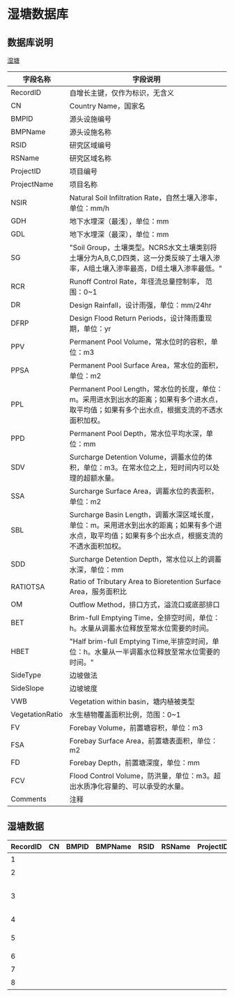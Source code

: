 # 湿塘数据库

## 数据库说明
[湿塘](https://github.com/hjx10216/LID-Online-Dataset/blob/main/Dataretenpond.md)

| 字段名称            | 字段说明                                                                                 |
|-----------------|--------------------------------------------------------------------------------------|
| RecordID        | 自增长主键，仅作为标识，无含义                                                                      |
| CN              | Country Name，国家名                                                                     |
| BMPID           | 源头设施编号                                                                               |
| BMPName         | 源头设施名称                                                                               |
| RSID            | 研究区域编号                                                                               |
| RSName          | 研究区域名称                                                                               |
| ProjectID       | 项目编号                                                                                 |
| ProjectName     | 项目名称                                                                                 |
| NSIR            | Natural Soil Infiltration Rate，自然土壤入渗率，单位：mm/h                                       |
| GDH             | 地下水埋深（最浅），单位：mm                                                                      |
| GDL             | 地下水埋深（最深），单位：mm                                                                      |
| SG              | "Soil Group，土壤类型。NCRS水文土壤类别将土壤分为A,B,C,D四类，这一分类反映了土壤入渗率，A组土壤入渗率最高，D组土壤入渗率最低。"         |
| RCR             | Runoff Control Rate，年径流总量控制率， 范围：0~1                                                 |
| DR              | Design Rainfall，设计雨强，单位：mm/24hr                                                      |
| DFRP            | Design Flood Return Periods，设计降雨重现期，单位：yr                                            |
| PPV             | Permanent Pool Volume，常水位时的容积，单位：m3                                                  |
| PPSA            | Permanent Pool Surface Area，常水位的面积，单位：m2                                             |
| PPL             | Permanent Pool Length，常水位的长度，单位：m。采用进水到出水的距离；如果有多个进水点，取平均值；如果有多个出水点，根据支流的不透水面积加权。    |
| PPD             | Permanent Pool Depth，常水位平均水深，单位：mm                                                   |
| SDV             | Surcharge Detention Volume，调蓄水位的体积，单位：m3。在常水位之上，短时间内可以处理的超额水量。                       |
| SSA             | Surcharge Surface Area，调蓄水位的表面积，单位：m2                                                |
| SBL             | Surcharge Basin Length，调蓄水深区域长度，单位：m。采用进水到出水的距离；如果有多个进水点，取平均值；如果有多个出水点，根据支流的不透水面积加权。 |
| SDD             | Surcharge Detention Depth，常水位以上的调蓄水深，单位：mm                                           |
| RATIOTSA        | Ratio of Tributary Area to Bioretention Surface Area，服务面积比                           |
| OM              | Outflow Method，排口方式，溢流口或底部排口                                                         |
| BET             | Brim\-full Emptying Time，全排空时间，单位：h。水量从调蓄水位释放至常水位需要的时间。                              |
| HBET            | "Half brim\-full Emptying Time,半排空时间，单位：h。水量从一半调蓄水位释放至常水位需要的时间。"                     |
| SideType        | 边坡做法                                                                                 |
| SideSlope       | 边坡坡度                                                                                 |
| VWB             | Vegetation within basin，塘内植被类型                                                       |
| VegetationRatio | 水生植物覆盖面积比例，范围：0~1                                                                    |
| FV              | Forebay Volume，前置塘容积，单位：m3                                                           |
| FSA             | Forebay Surface Area，前置塘表面积，单位：m2                                                    |
| FD              | Forebay Depth，前置塘深度，单位：mm                                                            |
| FCV             | Flood Control Volume，防洪量，单位：m3。超出水质净化容量的、可以承受的水量。                                    |
| Comments        | 注释                                                                                   |

## 湿塘数据

| RecordID | CN | BMPID | BMPName | RSID | RSName | ProjectID | ProjectName    | NSIR  | GDH | GDL | SG | RCR | DR | DFRP | PPV | PPSA | PPL | PPD | SDV | SSA | SBL | SDD | RATIOTSA | OM | BET | HBET | SideType | SideSlope | VWB | VegetationRatio | FV | FSA | FD | FCV | Comments |
|----------|----|-------|---------|------|--------|-----------|----------------|-------|-----|-----|----|-----|----|------|-----|------|-----|-----|-----|-----|-----|-----|----------|----|-----|------|----------|-----------|-----|-----------------|----|-----|----|-----|----------|
| 1        |    |       |         |      |        |           | 武汉海绵城市         | 0\.75 |     |     |    |     |    |      |     |      |     |     |     |     |     |     |          |    |     |      |          |           |     |                 |    |     |    |     |          |
| 2        |    |       |         |      |        |           | 小区花园           |       |     |     |    |     |    |      |     |      |     |     |     |     |     |     |          |    |     |      |          |           |     |                 |    |     |    |     |          |
| 3        |    |       |         |      |        |           | 金湾海绵城市建设示范区湿塘2 |       |     |     |    |     |    |      |     |      |     |     |     |     |     |     |          |    |     |      |          |           |     |                 |    |     |    |     |          |
| 4        |    |       |         |      |        |           | 彩虹湾公园          |       |     |     |    |     |    |      |     |      |     |     |     |     |     |     |          |    |     |      |          |           |     |                 |    |     |    |     |          |
| 5        |    |       |         |      |        |           | 上海浦东新区某一镇级河道   |       |     |     |    |     |    |      |     |      |     |     |     |     |     |     |          |    |     |      |          |           |     |                 |    |     |    |     |          |
| 6        |    |       |         |      |        |           | 玉溪东风广场         |       |     |     |    |     |    |      |     |      |     |     |     |     |     |     |          |    |     |      |          |           |     |                 |    |     |    |     |          |
| 7        |    |       |         |      |        |           | 江苏省某城市         |       |     |     |    |     |    |      |     |      |     |     |     |     |     |     |          |    |     |      |          |           |     |                 |    |     |    |     |          |
| 8        |    |       |         |      |        |           | 江南园            |       |     |     |    |     |    |      |     |      |     |     |     |     |     |     |          |    |     |      |          |           |     |                 |    |     |    |     |          |
